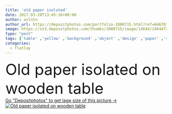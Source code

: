 ```yaml
---
title: 'old paper isolated'
date: 2017-03-20T13:45:16+00:00
author: avlntn
author_url: https://depositphotos.com/portfolio-1000715.html?ref=64678756
image: https://st3.depositphotos.com/thumbs/1000715/image/14644/146447293/api_thumb_450.jpg?forcejpeg=true
type: "post"
tags: ['table' ,'yellow' ,'background' ,'object' ,'design' ,'paper' ,'space' ,'decorative' ,'empty' ,'metal' ,'light' ,'wooden' ,'black' ,'electric' ,'electricity' ,'dark' ,'style' ,'old' ,'retro' ,'vintage' ,'concept' ,'house' ,'wall' ,'illumination' ,'lamp' ,'interior' ,'blank' ,'age' ,'desktop' ,'work' ,'letter' ,'desk' ,'spot' ,'aged' ,'edge' ,'wood' ,'dirty' ,'page' ,'rust' ,'ancient' ,'manuscript' ,'shade' ,'top' ,'realistic' ,'workplace' ,'used' ,'mockup' ,'flat lay' ,'flatlay' ]
categories: 
  - flatlay
---
```

<div aling="center">
            <font size="60"> Old paper isolated on wooden table</font>   
</div>
<div>
    <a href='https://depositphotos.com/146447293/stock-photo-old-paper-isolated.html?ref=64678756' target=_blank > Go "Depositphotos" to get lage size of this picture ->
        <img href='https://depositphotos.com/146447293/stock-photo-old-paper-isolated.html?ref=64678756' src='https://st3.depositphotos.com/1000715/14644/i/950/depositphotos_146447293-stock-photo-old-paper-isolated.jpg?forcejpeg=true' alt='Old paper isolated on wooden table' >
    </a>
</div>
